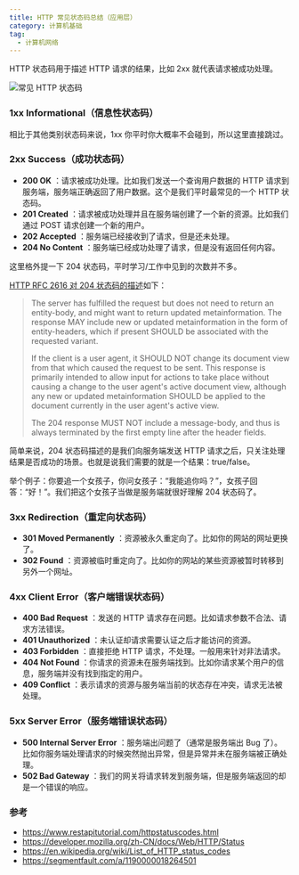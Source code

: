 ```yaml
---
title: HTTP 常见状态码总结（应用层）
category: 计算机基础
tag:
  - 计算机网络
---
```


HTTP 状态码用于描述 HTTP 请求的结果，比如 2xx 就代表请求被成功处理。

![常见 HTTP 状态码](https://oss.javaguide.cn/github/javaguide/cs-basics/network/http-status-code.png)

### 1xx Informational（信息性状态码）

相比于其他类别状态码来说，1xx 你平时你大概率不会碰到，所以这里直接跳过。

### 2xx Success（成功状态码）

- **200 OK** ：请求被成功处理。比如我们发送一个查询用户数据的 HTTP 请求到服务端，服务端正确返回了用户数据。这个是我们平时最常见的一个 HTTP 状态码。
- **201 Created** ：请求被成功处理并且在服务端创建了一个新的资源。比如我们通过 POST 请求创建一个新的用户。
- **202 Accepted** ：服务端已经接收到了请求，但是还未处理。
- **204 No Content** ：服务端已经成功处理了请求，但是没有返回任何内容。

这里格外提一下 204 状态码，平时学习/工作中见到的次数并不多。

[HTTP RFC 2616 对 204 状态码的描述](https://tools.ietf.org/html/rfc2616#section-10.2.5)如下：

> The server has fulfilled the request but does not need to return an
> entity-body, and might want to return updated metainformation. The
> response MAY include new or updated metainformation in the form of
> entity-headers, which if present SHOULD be associated with the
> requested variant.
>
> If the client is a user agent, it SHOULD NOT change its document view
> from that which caused the request to be sent. This response is
> primarily intended to allow input for actions to take place without
> causing a change to the user agent's active document view, although
> any new or updated metainformation SHOULD be applied to the document
> currently in the user agent's active view.
>
> The 204 response MUST NOT include a message-body, and thus is always
> terminated by the first empty line after the header fields.

简单来说，204 状态码描述的是我们向服务端发送 HTTP 请求之后，只关注处理结果是否成功的场景。也就是说我们需要的就是一个结果：true/false。

举个例子：你要追一个女孩子，你问女孩子：“我能追你吗？”，女孩子回答：“好！”。我们把这个女孩子当做是服务端就很好理解 204 状态码了。

### 3xx Redirection（重定向状态码）

- **301 Moved Permanently** ：资源被永久重定向了。比如你的网站的网址更换了。
- **302 Found** ：资源被临时重定向了。比如你的网站的某些资源被暂时转移到另外一个网址。

### 4xx Client Error（客户端错误状态码）

- **400 Bad Request** ：发送的 HTTP 请求存在问题。比如请求参数不合法、请求方法错误。
- **401 Unauthorized** ：未认证却请求需要认证之后才能访问的资源。
- **403 Forbidden** ：直接拒绝 HTTP 请求，不处理。一般用来针对非法请求。
- **404 Not Found** ：你请求的资源未在服务端找到。比如你请求某个用户的信息，服务端并没有找到指定的用户。
- **409 Conflict** ：表示请求的资源与服务端当前的状态存在冲突，请求无法被处理。

### 5xx Server Error（服务端错误状态码）

- **500 Internal Server Error** ：服务端出问题了（通常是服务端出 Bug 了）。比如你服务端处理请求的时候突然抛出异常，但是异常并未在服务端被正确处理。
- **502 Bad Gateway** ：我们的网关将请求转发到服务端，但是服务端返回的却是一个错误的响应。

### 参考

- https://www.restapitutorial.com/httpstatuscodes.html
- https://developer.mozilla.org/zh-CN/docs/Web/HTTP/Status
- https://en.wikipedia.org/wiki/List_of_HTTP_status_codes
- https://segmentfault.com/a/1190000018264501
